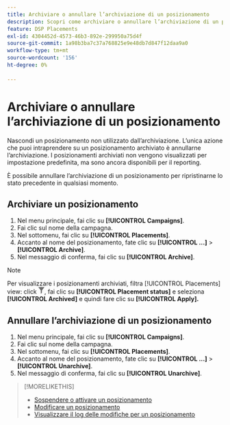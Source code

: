 ```yaml
---
title: Archiviare o annullare l’archiviazione di un posizionamento
description: Scopri come archiviare o annullare l’archiviazione di un posizionamento.
feature: DSP Placements
exl-id: 4304452d-4573-46b3-892e-299950a75d4f
source-git-commit: 1a98b3ba7c37a768825e9e48db7d847f12daa9a0
workflow-type: tm+mt
source-wordcount: '156'
ht-degree: 0%

---
```


# Archiviare o annullare l’archiviazione di un posizionamento

<!-- Some placements don't have this option. Clarify which placement types aren't eligible -- is it PG placements, or all placements using private inventory? And anything else?  -->

Nascondi un posizionamento non utilizzato dall’archiviazione. L’unica azione che puoi intraprendere su un posizionamento archiviato è annullarne l’archiviazione. I posizionamenti archiviati non vengono visualizzati per impostazione predefinita, ma sono ancora disponibili per il reporting.

È possibile annullare l’archiviazione di un posizionamento per ripristinarne lo stato precedente in qualsiasi momento.

## Archiviare un posizionamento

1. Nel menu principale, fai clic su **[!UICONTROL Campaigns]**.
1. Fai clic sul nome della campagna.
1. Nel sottomenu, fai clic su **[!UICONTROL Placements]**.
1. Accanto al nome del posizionamento, fate clic su  **[!UICONTROL ...]** > **[!UICONTROL Archive]**.
1. Nel messaggio di conferma, fai clic su **[!UICONTROL Archive]**.

>[!NOTE]
>
>Per visualizzare i posizionamenti archiviati, filtra [!UICONTROL Placements] view: click ![Pulsante Filtro](/help/dsp/assets/filter.png), fai clic su **[!UICONTROL Placement status]** e seleziona **[!UICONTROL Archived]** e quindi fare clic su **[!UICONTROL Apply].**

## Annullare l’archiviazione di un posizionamento

1. Nel menu principale, fai clic su **[!UICONTROL Campaigns]**.
1. Fai clic sul nome della campagna.
1. Nel sottomenu, fai clic su **[!UICONTROL Placements]**.
1. Accanto al nome del posizionamento, fate clic su  **[!UICONTROL ...]** > **[!UICONTROL Unarchive]**.
1. Nel messaggio di conferma, fai clic su **[!UICONTROL Unarchive]**.

>[!MORELIKETHIS]
>
>* [Sospendere o attivare un posizionamento](placement-pause-activate.md)
>* [Modificare un posizionamento](placement-edit.md)
>* [Visualizzare il log delle modifiche per un posizionamento](placement-change-log.md)

